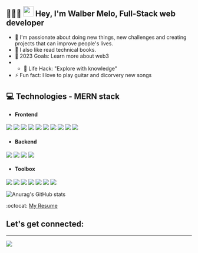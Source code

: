 

## 👨🏻‍💻  <img src="https://media.giphy.com/media/hvRJCLFzcasrR4ia7z/giphy.gif" width="28px" height="28px">  Hey, I'm Walber Melo,  Full-Stack web developer 

- 🚀  I'm passionate about doing new things, new challenges and creating projects that can improve people's lives.
- 👀  I also like read technical books.  
- 🥅  2023 Goals: Learn more about web3
- - 🎯  Life Hack: "Explore with knowledge" 
- ⚡   Fun fact: I love to play guitar and dicorvery new songs



## :computer: Technologies - MERN stack

* <h4>Frontend</h4>
 <p align="left">
<img src="https://img.shields.io/badge/html5%20-%23E34F26.svg?&style=for-the-badge&logo=html5&logoColor=white"/>
<img src="https://img.shields.io/badge/css3%20-%231572B6.svg?&style=for-the-badge&logo=css3&logoColor=white"/>
<img src="https://img.shields.io/badge/Sass-CC6699?style=for-the-badge&logo=sass&logoColor=white"/>
<img src="https://img.shields.io/badge/Bootstrap-563D7C?style=for-the-badge&logo=bootstrap&logoColor=white"/> 
<img src="https://img.shields.io/badge/styled--components-DB7093?style=for-the-badge&logo=styled-components&logoColor=white"/> 
<img src="https://img.shields.io/badge/javascript%20-%23323330.svg?&style=for-the-badge&logo=javascript&logoColor=%23F7DF1E"/>
<img src="https://img.shields.io/badge/TypeScript-007ACC?style=for-the-badge&logo=typescript&logoColor=white"/>
<img src="https://img.shields.io/badge/React-20232A?style=for-the-badge&logo=react&logoColor=61DAFB"/>
<img src="https://img.shields.io/badge/Redux-593D88?style=for-the-badge&logo=redux&logoColor=white"/>
<img src="https://img.shields.io/badge/Vite-B73BFE?style=for-the-badge&logo=vite&logoColor=FFD62E"/> 
 </p>

* <h4>Backend</h4>
 <p align="left">
<img src="https://img.shields.io/badge/Node.js-339933?style=for-the-badge&logo=nodedotjs&logoColor=white"/> 
<img src="https://img.shields.io/badge/Express.js-000000?style=for-the-badge&logo=express&logoColor=white"/> 
<img src="https://img.shields.io/badge/MongoDB-4EA94B?style=for-the-badge&logo=mongodb&logoColor=white"/>
<img src="https://img.shields.io/badge/firebase-ffca28?style=for-the-badge&logo=firebase&logoColor=black"/> 

 </p>

* <h4>Toolbox</h4>
 <p align="left">
 <img src="https://img.shields.io/badge/git%20-%23F05033.svg?&style=for-the-badge&logo=git&logoColor=white"/>
 <img src="https://img.shields.io/badge/Jest-C21325?style=for-the-badge&logo=jest&logoColor=white"/> 
 <img src="https://img.shields.io/badge/Cypress-17202C?style=for-the-badge&logo=cypress&logoColor=white"/> 
 <img src="https://img.shields.io/badge/Figma-F24E1E?style=for-the-badge&logo=figma&logoColor=white"/> 
 <img src="https://img.shields.io/badge/Miro-F7C922?style=for-the-badge&logo=Miro&logoColor=050036"/> 
 <img src="https://img.shields.io/badge/Postman-FF6C37?style=for-the-badge&logo=Postman&logoColor=white"/> 
 <img src="https://img.shields.io/badge/Swagger-85EA2D?style=for-the-badge&logo=Swagger&logoColor=white"/> 
  </p>

![Anurag's GitHub stats](https://github-readme-stats.vercel.app/api?username=walbermelo&show_icons=true&theme=discord_old_blurple)

 :octocat: [My Resume](https://drive.google.com/file/d/1uxq1shtoVfoD8D4sD5MHN3drGVA50vlz/view?usp=sharing)
 
##  Let's get connected:
<hr/>
     <a href="https://www.linkedin.com/in/walberdemelo">
        <img src="https://img.shields.io/badge/LinkedIn-0077B5?style=for-the-badge&logo=linkedin&logoColor=white">
     </a>
 
 
